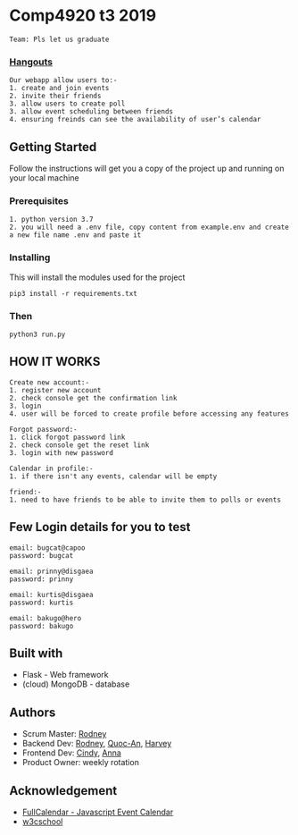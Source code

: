 # Comp4920 t3 2019
```
Team: Pls let us graduate
```
### [Hangouts](https://github.com/lotnee/Comp4920)
```
Our webapp allow users to:-
1. create and join events
2. invite their friends 
3. allow users to create poll 
3. allow event scheduling between friends 
4. ensuring freinds can see the availability of user’s calendar
```
## Getting Started
Follow the instructions will get you a copy of the project up and running on your local machine
### Prerequisites
```
1. python version 3.7
2. you will need a .env file, copy content from example.env and create a new file name .env and paste it
```
### Installing
This will install the modules used for the project
```
pip3 install -r requirements.txt
```
### Then
```
python3 run.py
```
## HOW IT WORKS
```
Create new account:-
1. register new account
2. check console get the confirmation link
3. login
4. user will be forced to create profile before accessing any features

Forgot password:-
1. click forgot password link
2. check console get the reset link
3. login with new password

Calendar in profile:-
1. if there isn't any events, calendar will be empty

friend:-
1. need to have friends to be able to invite them to polls or events
```
## Few Login details for you to test
```
email: bugcat@capoo
password: bugcat

email: prinny@disgaea
password: prinny

email: kurtis@disgaea
password: kurtis

email: bakugo@hero
password: bakugo
```
## Built with
  - Flask - Web framework
  - (cloud) MongoDB - database

## Authors
  - Scrum Master: [Rodney] 
  - Backend Dev: [Rodney], [Quoc-An], [Harvey]
  - Frontend Dev: [Cindy], [Anna]
  - Product Owner: weekly rotation

## Acknowledgement
  - [FullCalendar - Javascript Event Calendar](https://fullcalendar.io/)
  - [w3cschool](https://www.w3schools.com)

[Rodney]: https://github.com/lotnee
[Quoc-An]: https://github.com/piescotch
[Harvey]: https://github.com/wickwickthedog
[Cindy]: https://github.com/xinyichen97
[Anna]: https://github.com/z5115212